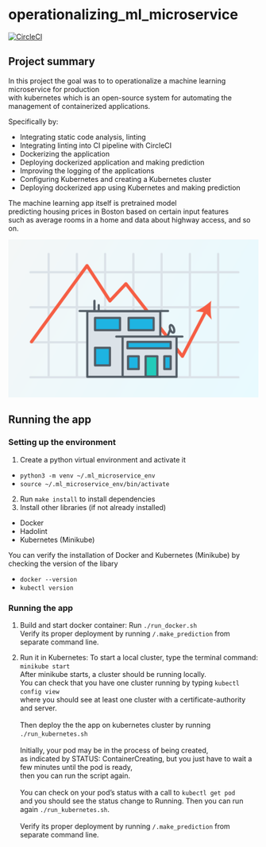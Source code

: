 # operationalizing_ml_microservice

[![CircleCI](https://dl.circleci.com/status-badge/img/gh/JMarcan/operationalizing_ml_microservice/tree/main.svg?style=svg)](https://dl.circleci.com/status-badge/redirect/gh/JMarcan/operationalizing_ml_microservice/tree/main)

## Project summary
In this project
the goal was to to operationalize a machine learning microservice for production<br>
with kubernetes which is an open-source system for automating the management of containerized applications.

Specifically by:
- Integrating static code analysis, linting
- Integrating linting into CI pipeline with CircleCI
- Dockerizing the application
- Deploying dockerized application and making prediction
- Improving the logging of the applications
- Configuring Kubernetes and creating a Kubernetes cluster
- Deploying dockerized app using Kubernetes and making prediction

The machine learning app itself is pretrained model<br> 
predicting housing prices in Boston based on certain input features<br>
such as average rooms in a home and data about highway access, and so on.

![predicting_housing_prices](assets/ml_predicting_housing_prices.png)

## Running the app

### Setting up the environment
1. Create a python virtual environment and activate it
- `python3 -m venv ~/.ml_microservice_env`
- `source ~/.ml_microservice_env/bin/activate`
2. Run `make install` to install dependencies
3. Install other libraries (if not already installed)
- Docker
- Hadolint
- Kubernetes (Minikube)

You can verify the installation of Docker and Kubernetes (Minikube) 
by checking the version of the libary
- `docker --version`
- `kubectl version`


### Running the app

1. Build and start docker container: 
Run `./run_docker.sh`<br>
Verify its proper deployment by running `/.make_prediction` from separate command line.

    
2. Run it in Kubernetes: 
To start a local cluster, type the terminal command: `minikube start`<br>
After minikube starts, a cluster should be running locally.<br>
You can check that you have one cluster running by typing `kubectl config view`<br>
where you should see at least one cluster with a certificate-authority and server.<br><br>
Then deploy the the app on kubernetes cluster by running `./run_kubernetes.sh`<br><br>
Initially, your pod may be in the process of being created, <br>
as indicated by STATUS: ContainerCreating, but you just have to wait a few minutes until the pod is ready,<br>
then you can run the script again.<br><br>
You can check on your pod’s status with a call to `kubectl get pod`<br> 
and you should see the status change to Running. Then you can run again `./run_kubernetes.sh`.<br><br>
Verify its proper deployment by running `/.make_prediction` from separate command line.